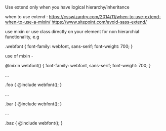 Use extend only when you have logical hierarchy/inheritance

when to use extend : https://csswizardry.com/2014/11/when-to-use-extend-when-to-use-a-mixin/
https://www.sitepoint.com/avoid-sass-extend/

use mixin or use class directly on your element for non hierarchial functionality, e.g

.webfont {
    font-family: webfont, sans-serif;
    font-weight: 700;
}

use of mixin - 

@mixin webfont() {
    font-family: webfont, sans-serif;
    font-weight: 700;
}

...

.foo {
    @include webfont();
}

...

.bar {
    @include webfont();
}

...

.baz {
    @include webfont();
}


